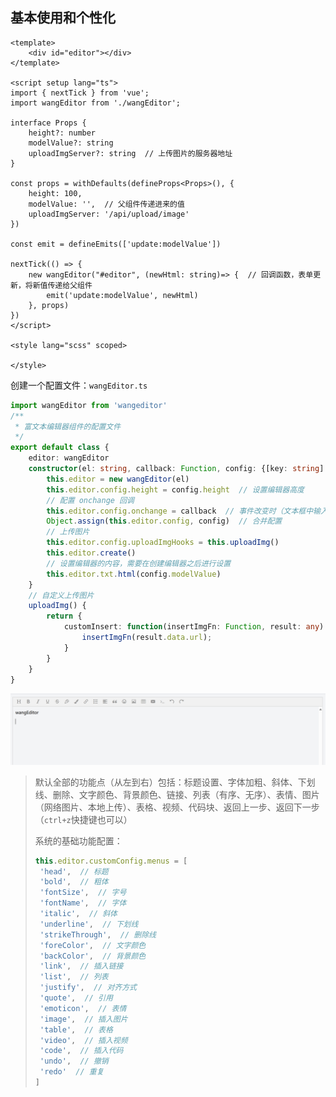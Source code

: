 ## 基本使用和个性化

```vue
<template>
    <div id="editor"></div>
</template>

<script setup lang="ts">
import { nextTick } from 'vue';
import wangEditor from './wangEditor';

interface Props {
    height?: number
    modelValue?: string
    uploadImgServer?: string  // 上传图片的服务器地址
}

const props = withDefaults(defineProps<Props>(), {
    height: 100,
    modelValue: '',  // 父组件传递进来的值
    uploadImgServer: '/api/upload/image'
})

const emit = defineEmits(['update:modelValue'])

nextTick(() => {
    new wangEditor("#editor", (newHtml: string)=> {  // 回调函数，表单更新，将新值传递给父组件
        emit('update:modelValue', newHtml)
    }, props)
})
</script>

<style lang="scss" scoped>

</style>
```

创建一个配置文件：`wangEditor.ts`

```ts
import wangEditor from 'wangeditor'
/**
 * 富文本编辑器组件的配置文件
 */
export default class {
    editor: wangEditor
    constructor(el: string, callback: Function, config: {[key: string]: any}) {
        this.editor = new wangEditor(el)
        this.editor.config.height = config.height  // 设置编辑器高度
        // 配置 onchange 回调
        this.editor.config.onchange = callback  // 事件改变时（文本框中输入内容时），触发回调函数，执行回调函数的内容
        Object.assign(this.editor.config, config)  // 合并配置
        // 上传图片
        this.editor.config.uploadImgHooks = this.uploadImg()
        this.editor.create()
        // 设置编辑器的内容，需要在创建编辑器之后进行设置
        this.editor.txt.html(config.modelValue)
    }
    // 自定义上传图片
    uploadImg() {
        return {
            customInsert: function(insertImgFn: Function, result: any) {
                insertImgFn(result.data.url);
            }
        }
    }
}
```

![image-20250508102102677](..\assets\image-20250508102102677.png)

> 默认全部的功能点（从左到右）包括：标题设置、字体加粗、斜体、下划线、删除、文字颜色、背景颜色、链接、列表（有序、无序）、表情、图片（网络图片、本地上传）、表格、视频、代码块、返回上一步、返回下一步（`ctrl+z`快捷键也可以）
>
> 系统的基础功能配置：
>
> ```ts
> this.editor.customConfig.menus = [
>  'head',  // 标题
>  'bold',  // 粗体
>  'fontSize',  // 字号
>  'fontName',  // 字体
>  'italic',  // 斜体
>  'underline',  // 下划线
>  'strikeThrough',  // 删除线
>  'foreColor',  // 文字颜色
>  'backColor',  // 背景颜色
>  'link',  // 插入链接
>  'list',  // 列表
>  'justify',  // 对齐方式
>  'quote',  // 引用
>  'emoticon',  // 表情
>  'image',  // 插入图片
>  'table',  // 表格
>  'video',  // 插入视频
>  'code',  // 插入代码
>  'undo',  // 撤销
>  'redo'  // 重复
> ]
> ```

